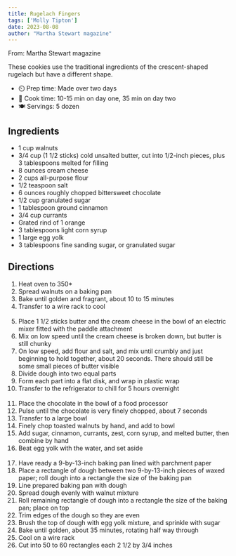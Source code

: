 ```yaml
---
title: Rugelach Fingers
tags: ['Molly Tipton']
date: 2023-08-08
author: "Martha Stewart magazine"
---
```

From: Martha Stewart magazine

These cookies use the traditional ingredients of the crescent-shaped rugelach but have a different shape.

- ⏲️ Prep time: Made over two days
- 🍳 Cook time: 10-15 min on day one, 35 min on day two
- 🍽️ Servings: 5 dozen

## Ingredients

- 1 cup walnuts
- 3/4 cup (1 1/2 sticks) cold unsalted butter, cut into 1/2-inch pieces, plus 3 tablespoons melted for filling
- 8 ounces cream cheese
- 2 cups all-purpose flour
- 1/2 teaspoon salt
- 6 ounces roughly chopped bittersweet chocolate
- 1/2 cup granulated sugar
- 1 tablespoon ground cinnamon
- 3/4 cup currants
- Grated rind of 1 orange
- 3 tablespoons light corn syrup
- 1 large egg yolk
- 3 tablespoons fine sanding sugar, or granulated sugar

## Directions

1. Heat oven to 350*
2. Spread walnuts on a baking pan
3. Bake until golden and fragrant, about 10 to 15 minutes
4. Transfer to a wire rack to cool
<br/><br/>
5. Place 1 1/2 sticks butter and the cream cheese in the bowl of an electric mixer fitted with the paddle attachment
6. Mix on low speed until the cream cheese is broken down, but butter is still chunky
7. On low speed, add flour and salt, and mix until crumbly and just beginning to hold together, about 20 seconds. There should still be some small pieces of butter visible
8. Divide dough into two equal parts
9. Form each part into a flat disk, and wrap in plastic wrap
10. Transfer to the refrigerator to chill for 5 hours overnight
<br/><br/>
11. Place the chocolate in the bowl of a food processor
12. Pulse until the chocolate is very finely chopped, about 7 seconds
13. Transfer to a large bowl
14. Finely chop toasted walnuts by hand, and add to bowl
15. Add sugar, cinnamon, currants, zest, corn syrup, and melted butter, then combine by hand
16. Beat egg yolk with the water, and set aside
<br/><br/>
17. Have ready a 9-by-13-inch baking pan lined with parchment paper
18. Place a rectangle of dough between two 9-by-13-inch pieces of waxed paper; roll dough into a rectangle the size of the baking pan
19. Line prepared baking pan with dough
20. Spread dough evenly with walnut mixture
21. Roll remaining rectangle of dough into a rectangle the size of the baking pan; place on top
22. Trim edges of the dough so they are even
23. Brush the top of dough with egg yolk mixture, and sprinkle with sugar
24. Bake until golden, about 35 minutes, rotating half way through
25. Cool on a wire rack
26. Cut into 50 to 60 rectangles each 2 1/2 by 3/4 inches
